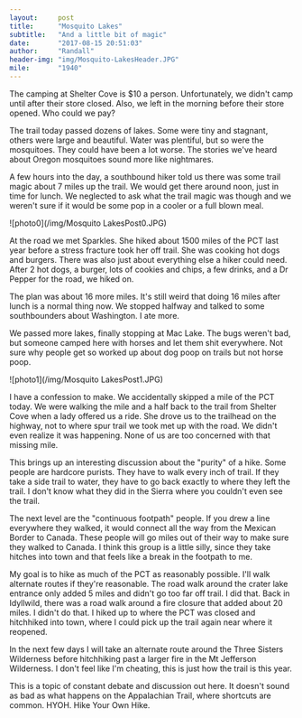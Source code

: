 ```yaml
---
layout:     post
title:      "Mosquito Lakes"
subtitle:   "And a little bit of magic"
date:       "2017-08-15 20:51:03"
author:     "Randall"
header-img: "img/Mosquito-LakesHeader.JPG"
mile:       "1940"
---
```

The camping at Shelter Cove is $10 a person. Unfortunately, we didn't camp until after their store closed. Also, we left in the morning before their store opened. Who could we pay?

The trail today passed dozens of lakes. Some were tiny and stagnant, others were large and beautiful. Water was plentiful, but so were the mosquitoes. They could have been a lot worse. The stories we've heard about Oregon mosquitoes sound more like nightmares.

A few hours into the day, a southbound hiker told us there was some trail magic about 7 miles up the trail. We would get there around noon, just in time for lunch. We neglected to ask what the trail magic was though and we weren't sure if it would be some pop in a cooler or a full blown meal.

![photo0](/img/Mosquito LakesPost0.JPG)

At the road we met Sparkles. She hiked about 1500 miles of the PCT last year before a stress fracture took her off trail. She was cooking hot dogs and burgers. There was also just about everything else a hiker could need. After 2 hot dogs, a burger, lots of cookies and chips, a few drinks, and a Dr Pepper for the road, we hiked on. 

The plan was about 16 more miles. It's still weird that doing 16 miles after lunch is a normal thing now. We stopped halfway and talked to some southbounders about Washington. I ate more.

We passed more lakes, finally stopping at Mac Lake. The bugs weren't bad, but someone camped here with horses and let them shit everywhere. Not sure why people get so worked up about dog poop on trails but not horse poop.

![photo1](/img/Mosquito LakesPost1.JPG)

I have a confession to make. We accidentally skipped a mile of the PCT today. We were walking the mile and a half back to the trail from Shelter Cove when a lady offered us a ride. She drove us to the trailhead on the highway, not to where spur trail we took met up with the road. We didn't even realize it was happening. None of us are too concerned with that missing mile.

This brings up an interesting discussion about the "purity" of a hike. Some people are hardcore purists. They have to walk every inch of trail. If they take a side trail to water, they have to go back exactly to where they left the trail. I don't know what they did in the Sierra where you couldn't even see the trail.

The next level are the "continuous footpath" people. If you drew a line everywhere they walked, it would connect all the way from the Mexican Border to Canada. These people will go miles out of their way to make sure they walked to Canada. I think this group is a little silly, since they take hitches into town and that feels like a break in the footpath to me.

My goal is to hike as much of the PCT as reasonably possible. I'll walk alternate routes if they're reasonable. The road walk around the crater lake entrance only added 5 miles and didn't go too far off trail. I did that. Back in Idyllwild, there was a road walk around a fire closure that added about 20 miles. I didn't do that. I hiked up to where the PCT was closed and hitchhiked into town, where I could pick up the trail again near where it reopened. 

In the next few days I will take an alternate route around the Three Sisters Wilderness before hitchhiking past a larger fire in the Mt Jefferson Wilderness. I don't feel like I'm cheating, this is just how the trail is this year.

This is a topic of constant debate and discussion out here. It doesn't sound as bad as what happens on the Appalachian Trail, where shortcuts are common. HYOH. Hike Your Own Hike.
